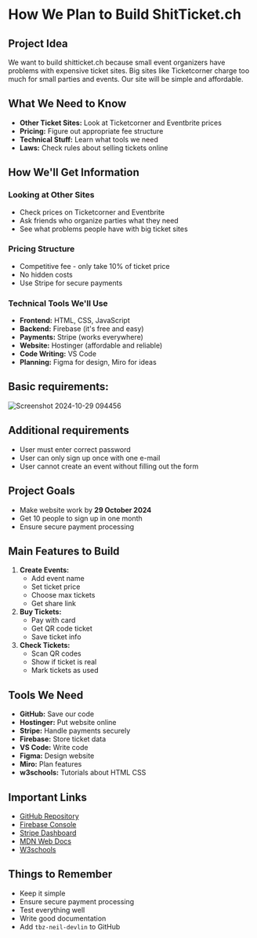 # How We Plan to Build ShitTicket.ch

## Project Idea
We want to build shitticket.ch because small event organizers have problems with expensive ticket sites. Big sites like Ticketcorner charge too much for small parties and events. Our site will be simple and affordable.

## What We Need to Know
* **Other Ticket Sites:** Look at Ticketcorner and Eventbrite prices
* **Pricing:** Figure out appropriate fee structure
* **Technical Stuff:** Learn what tools we need
* **Laws:** Check rules about selling tickets online

## How We'll Get Information
### Looking at Other Sites
* Check prices on Ticketcorner and Eventbrite
* Ask friends who organize parties what they need
* See what problems people have with big ticket sites

### Pricing Structure
* Competitive fee - only take 10% of ticket price
* No hidden costs
* Use Stripe for secure payments

### Technical Tools We'll Use
* **Frontend:** HTML, CSS, JavaScript
* **Backend:** Firebase (it's free and easy)
* **Payments:** Stripe (works everywhere)
* **Website:** Hostinger (affordable and reliable)
* **Code Writing:** VS Code
* **Planning:** Figma for design, Miro for ideas

## Basic requirements:
![Screenshot 2024-10-29 094456](https://github.com/user-attachments/assets/b96d1a64-e000-44e0-b168-c90b3bed6b72)

## Additional requirements
* User must enter correct password
* User can only sign up once with one e-mail
* User cannot create an event without filling out the form

## Project Goals
* Make website work by **29 October 2024**
* Get 10 people to sign up in one month
* Ensure secure payment processing

## Main Features to Build
1. **Create Events:**
   * Add event name
   * Set ticket price
   * Choose max tickets
   * Get share link
2. **Buy Tickets:**
   * Pay with card
   * Get QR code ticket
   * Save ticket info
3. **Check Tickets:**
   * Scan QR codes
   * Show if ticket is real
   * Mark tickets as used

## Tools We Need
* **GitHub:** Save our code
* **Hostinger:** Put website online
* **Stripe:** Handle payments securely
* **Firebase:** Store ticket data
* **VS Code:** Write code
* **Figma:** Design website
* **Miro:** Plan features
* **w3schools:** Tutorials about HTML CSS 

## Important Links
* [GitHub Repository](https://github.com/Nepomuk5665/ShitTicket)
* [Firebase Console](https://console.firebase.google.com/)
* [Stripe Dashboard](https://dashboard.stripe.com/)
* [MDN Web Docs](https://developer.mozilla.org/)
* [W3schools](https://www.w3schools.com/)

## Things to Remember
* Keep it simple
* Ensure secure payment processing
* Test everything well
* Write good documentation
* Add `tbz-neil-devlin` to GitHub
